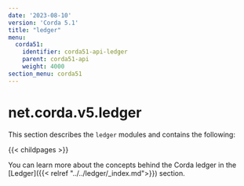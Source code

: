 ```yaml
---
date: '2023-08-10'
version: 'Corda 5.1'
title: "ledger"
menu:
  corda51:
    identifier: corda51-api-ledger
    parent: corda51-api
    weight: 4000
section_menu: corda51
---
```

# net.corda.v5.ledger

This section describes the `ledger` modules and contains the following:

{{< childpages >}}

You can learn more about the concepts behind the Corda ledger in the [Ledger]({{< relref "../../ledger/_index.md">}}) section.

